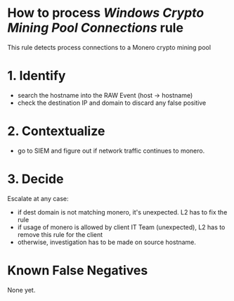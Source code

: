 # How to process *Windows Crypto Mining Pool Connections* rule
This rule detects process connections to a Monero crypto mining pool

# 1. Identify
- search the hostname into the RAW Event (host &rarr; hostname)
- check the destination IP and domain to discard any false positive

# 2. Contextualize
- go to SIEM and figure out if network traffic continues to monero.


# 3. Decide
Escalate at any case:
- if dest domain is not matching monero, it's unexpected. L2 has to fix the rule
- if usage of monero is allowed by client IT Team (unexpected), L2 has to remove this rule for the client
- otherwise, investigation has to be made on source hostname.

# Known False Negatives
None yet.

